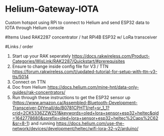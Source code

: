 # Helium-Gateway-IOTA
Custom hotspot using RPi to connect to Helium and send ESP32 data to IOTA through Helium console 

#Items Used
RAK2287 concentrator / hat
RPi4B
ESP32 w/ LoRa transceiver 

#Links / order
1) Start up your RAK seperately https://docs.rakwireless.com/Product-Categories/WisLink/RAK2287/Quickstart/#prerequisites
2) Ensure to change inside config file for V3 / TTN https://forum.rakwireless.com/t/updated-tutorial-for-setup-with-ttn-v3-tts/5014
3) Connect on TTN 
4) Doc from Helium https://docs.helium.com/mine-hnt/data-only-guides/rak-concentrators/
5) Run through these instructions to get the ESP32 sensor up (https://www.amazon.ca/Assembled-Bluetooth-Development-Transceiver-DIYmall/dp/B0781CPHT1/ref=sr_1_1?crid=2CK5336ZZWZ51&keywords=oled+lora+sensor+esp32+heltec&qid=1642778680&sprefix=oled+lora+sensor+esp32+heltec%2Caps%2C62&sr=8-1) and running https://docs.helium.com/use-the-network/devices/development/heltec/wifi-lora-32-v2/arduino/

